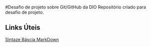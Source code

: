 #Desafio de projeto sobre  Git/GitHub da DIO
Repositório criado para desafio de projeto. 


## Links Úteis
[Sintaze Báscia MarkDown](https://www.markdownguide.org/basic-syntax/)
